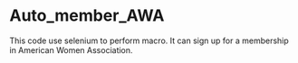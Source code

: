 # Auto_member_AWA
This code use selenium to perform macro.
It can sign up for a membership in American Women Association.
